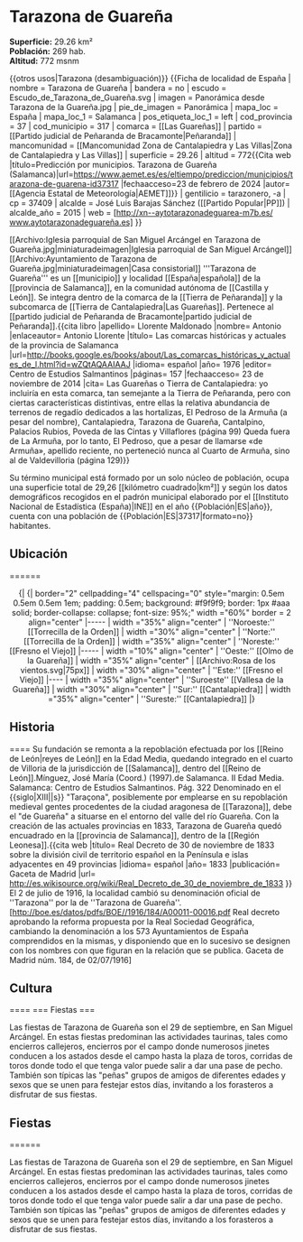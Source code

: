 # Tarazona de Guareña

**Superficie:** 29.26 km²  
**Población:** 269 hab.  
**Altitud:** 772 msnm  

{{otros usos|Tarazona (desambiguación)}}
{{Ficha de localidad de España
| nombre = Tarazona de Guareña
| bandera = no
| escudo = Escudo_de_Tarazona_de_Guareña.svg
| imagen = Panorámica desde Tarazona de la Guareña.jpg
| pie_de_imagen = Panorámica
| mapa_loc = España
| mapa_loc_1 = Salamanca
| pos_etiqueta_loc_1 = left
| cod_provincia = 37
| cod_municipio = 317
| comarca = [[Las Guareñas]]
| partido = [[Partido judicial de Peñaranda de Bracamonte|Peñaranda]]
| mancomunidad = [[Mancomunidad Zona de Cantalapiedra y Las Villas|Zona de Cantalapiedra y Las Villas]]
| superficie = 29.26
| altitud = 772<ref>{{Cita web |título=Predicción por municipios. Tarazona de Guareña (Salamanca)|url=https://www.aemet.es/es/eltiempo/prediccion/municipios/tarazona-de-guarena-id37317 |fechaacceso=23 de febrero de 2024 |autor= [[Agencia Estatal de Meteorología|AEMET]]}}</ref>
| gentilicio = tarazonero, -a
| cp = 37409
| alcalde = José Luis Barajas Sánchez&nbsp;([[Partido Popular|PP]])
| alcalde_año = 2015
| web = [http://xn--aytotarazonadeguarea-m7b.es/ www.aytotarazonadeguareña.es]
}}

[[Archivo:Iglesia parroquial de San Miguel Arcángel en Tarazona de Guareña.jpg|miniaturadeimagen|Iglesia parroquial de San Miguel Arcángel]]
[[Archivo:Ayuntamiento de Tarazona de Guareña.jpg|miniaturadeimagen|Casa consistorial]]
'''Tarazona de Guareña''' es un [[municipio]] y localidad [[España|española]] de la [[provincia de Salamanca]], en la comunidad autónoma de [[Castilla y León]]. Se integra dentro de la comarca de la [[Tierra de Peñaranda]] y la subcomarca de [[Tierra de Cantalapiedra|Las Guareñas]]. Pertenece al [[partido judicial de Peñaranda de Bracamonte|partido judicial de Peñaranda]].<ref name=ref_duplicada_1>{{cita libro |apellido= Llorente Maldonado |nombre= Antonio |enlaceautor= Antonio Llorente |título= Las comarcas históricas y actuales de la provincia de Salamanca |url=http://books.google.es/books/about/Las_comarcas_históricas_y_actuales_de_l.html?id=wZQtAQAAIAAJ |idioma= español |año= 1976 |editor= Centro de Estudios Salmantinos |páginas= 157 |fechaacceso= 23 de noviembre de 2014 |cita= Las Guareñas o Tierra de Cantalapiedra: yo incluiría en esta comarca, tan semejante a la Tierra de Peñaranda, pero con ciertas características distintivas, entre ellas la relativa abundancia de terrenos de regadío dedicados a las hortalizas, El Pedroso de la Armuña (a pesar del nombre), Cantalapiedra, Tarazona de Guareña, Cantalpino, Palacios Rubios, Poveda de las Cintas y Villaflores (página 99) Queda fuera de La Armuña, por lo tanto, El Pedroso, que a pesar de llamarse «de Armuña», apellido reciente, no perteneció nunca al Cuarto de Armuña, sino al de Valdevilloria (página 129)}}</ref>

Su término municipal está formado por un solo núcleo de población, ocupa una superficie total de 29,26&nbsp;[[kilómetro cuadrado|km²]] y según los datos demográficos recogidos en el padrón municipal elaborado por el [[Instituto Nacional de Estadística (España)|INE]] en el año {{Población|ES|año}}, cuenta con una población de {{Población|ES|37317|formato=no}} habitantes.

## Ubicación

======

<center>
{| {| border="2" cellpadding="4" cellspacing="0"  style="margin: 0.5em 0.5em 0.5em 1em; padding: 0.5em; background: #f9f9f9; border: 1px #aaa solid; border-collapse: collapse; font-size: 95%;" <noinclude> width ="60%" border = 2 align="center"
|-----
| width ="35%" align="center" | ''Noroeste:''  [[Torrecilla de la Orden]]
| width ="30%" align="center" | ''Norte:'' [[Torrecilla de la Orden]]
| width ="35%" align="center" | ''Noreste:'' [[Fresno el Viejo]]
|-----
| width ="10%" align="center" | ''Oeste:'' [[Olmo de la Guareña]]
| width ="35%" align="center" | [[Archivo:Rosa de los vientos.svg|75px]] 
| width ="30%" align="center" | ''Este:'' [[Fresno el Viejo]]
|----
| width ="35%" align="center" | ''Suroeste'' [[Vallesa de la Guareña]]
| width ="30%" align="center" | ''Sur:'' [[Cantalapiedra]]
| width ="35%" align="center" | ''Sureste:'' [[Cantalapiedra]]
|}</center>

## Historia

====
Su fundación se remonta a la repoblación efectuada por los [[Reino de León|reyes de León]] en la Edad Media, quedando integrado en el cuarto de Villoria de la jurisdicción de [[Salamanca]], dentro del [[Reino de León]].<ref>Mínguez, José María (Coord.) (1997).de Salamanca. II Edad Media. Salamanca: Centro de Estudios Salmantinos. Pág. 322</ref> Denominado en el {{siglo|XIII||s}} "Taraçona", posiblemente por emplearse en su repoblación medieval gentes procedentes de la ciudad aragonesa de [[Tarazona]], debe el "de Guareña" a situarse en el entorno del valle del río Guareña. Con la creación de las actuales provincias en 1833, Tarazona de Guareña quedó encuadrado en la [[provincia de Salamanca]], dentro de la [[Región Leonesa]].<ref>{{cita web |título= Real Decreto de 30 de noviembre de 1833 sobre la división civil de territorio español en la Península e islas adyacentes en 49 provincias |idioma= español |año= 1833 |publicación= Gaceta de Madrid |url= http://es.wikisource.org/wiki/Real_Decreto_de_30_de_noviembre_de_1833 }}</ref> El 2 de julio de 1916, la localidad cambió su denominación oficial de ''Tarazona'' por la de ''Tarazona de Guareña''.<ref>[http://boe.es/datos/pdfs/BOE//1916/184/A00011-00016.pdf Real decreto aprobando la reforma propuesta por la Real Sociedad Geográfica, cambiando la denominación a los 573 Ayuntamientos de España comprendidos en la mismas, y disponiendo que en lo sucesivo se designen con los nombres con que figuran en la relación que se publica. Gaceta de Madrid núm. 184, de 02/07/1916]</ref>

## Cultura

====
=== Fiestas ===

Las fiestas de Tarazona de Guareña son el 29 de septiembre, en San Miguel Arcángel. En estas fiestas predominan las actividades taurinas, tales como encierros callejeros, encierros por el campo donde numerosos jinetes conducen a los astados desde el campo hasta la plaza de toros, corridas de toros donde todo el que tenga valor puede salir a dar una pase de pecho. También son típicas las "peñas" grupos de amigos de diferentes edades y sexos que se unen para festejar estos días, invitando a los forasteros a disfrutar de sus fiestas.

## Fiestas

======

Las fiestas de Tarazona de Guareña son el 29 de septiembre, en San Miguel Arcángel. En estas fiestas predominan las actividades taurinas, tales como encierros callejeros, encierros por el campo donde numerosos jinetes conducen a los astados desde el campo hasta la plaza de toros, corridas de toros donde todo el que tenga valor puede salir a dar una pase de pecho. También son típicas las "peñas" grupos de amigos de diferentes edades y sexos que se unen para festejar estos días, invitando a los forasteros a disfrutar de sus fiestas.
